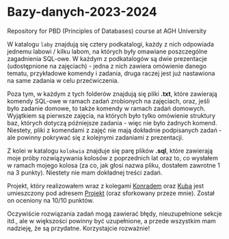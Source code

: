 # Bazy-danych-2023-2024
Repository for PBD (Principles of Databases) course at AGH University

W katalogu ```laby``` znajdują się cztery podkatalogi, każdy z nich odpowiada jednemu labowi / kilku labom, na których były omawiane poszczególne zagadnienia SQL-owe. W każdym z podkatalogów są dwie prezentacje (udostępnione na zajęciach) - jedna z nich zawiera omówienie danego tematu, przykładowe komendy i zadania, druga raczej jest już nastawiona na same zadania w celu przećwiczenia.

Poza tym, w każdym z tych folderów znajdują się pliki **.txt**, które zawierają komendy SQL-owe w ramach zadań zrobionych na zajęciach, oraz, jeśli było zadanie domowe, to także komendy w ramach zadań domowych.
Wyjątkiem są pierwsze zajęcia, na których było tylko omówienie struktury baz, których dotyczą późniejsze zadania - więc nie było żadnych komend. Niestety, pliki z komendami z zajęć nie mają dokładnie podpisanych zadań - ale powinny pokrywać się z kolejnymi zadaniami z prezentacji.

Z kolei w katalogu ```kolokwia``` znajduje się parę plików **.sql**, które zawierają moje próby rozwiązywania kolosów z poprzednich lat oraz to, co wysłałem w ramach mojego kolosa (za co, jak głosi nazwa pliku, dostałem zawrotne 1 na 3 punkty). Niestety nie mam dokładnej treści zadań.

Projekt, który realizowałem wraz z kolegami [Konradem](https://github.com/karmatys8) oraz [Kubą](https://github.com/JakubWorek) jest umieszczony pod adresem [Projekt](https://github.com/wojmichaluk/PBD-Projekt) (oraz sforkowany przeze mnie). Został on oceniony na 10/10 punktów.

Oczywiście rozwiązania zadań mogą zawierać błędy, nieuzupełnione sekcje itd., ale w większości powinny być uzupełnione, a przede wszystkim mam nadzieję, że są przydatne. Korzystajcie rozważnie!
